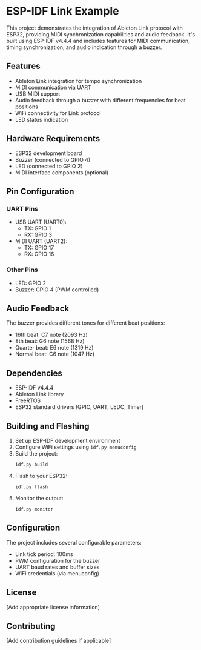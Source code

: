 # ESP-IDF Link Example

This project demonstrates the integration of Ableton Link protocol with ESP32, providing MIDI synchronization capabilities and audio feedback. It's built using ESP-IDF v4.4.4 and includes features for MIDI communication, timing synchronization, and audio indication through a buzzer.

## Features

- Ableton Link integration for tempo synchronization
- MIDI communication via UART
- USB MIDI support
- Audio feedback through a buzzer with different frequencies for beat positions
- WiFi connectivity for Link protocol
- LED status indication

## Hardware Requirements

- ESP32 development board
- Buzzer (connected to GPIO 4)
- LED (connected to GPIO 2)
- MIDI interface components (optional)

## Pin Configuration

### UART Pins
- USB UART (UART0):
  - TX: GPIO 1
  - RX: GPIO 3
- MIDI UART (UART2):
  - TX: GPIO 17
  - RX: GPIO 16

### Other Pins
- LED: GPIO 2
- Buzzer: GPIO 4 (PWM controlled)

## Audio Feedback

The buzzer provides different tones for different beat positions:
- 16th beat: C7 note (2093 Hz)
- 8th beat: G6 note (1568 Hz)
- Quarter beat: E6 note (1319 Hz)
- Normal beat: C6 note (1047 Hz)

## Dependencies

- ESP-IDF v4.4.4
- Ableton Link library
- FreeRTOS
- ESP32 standard drivers (GPIO, UART, LEDC, Timer)

## Building and Flashing

1. Set up ESP-IDF development environment
2. Configure WiFi settings using `idf.py menuconfig`
3. Build the project:
   ```
   idf.py build
   ```
4. Flash to your ESP32:
   ```
   idf.py flash
   ```
5. Monitor the output:
   ```
   idf.py monitor
   ```

## Configuration

The project includes several configurable parameters:
- Link tick period: 100ms
- PWM configuration for the buzzer
- UART baud rates and buffer sizes
- WiFi credentials (via menuconfig)

## License

[Add appropriate license information]

## Contributing

[Add contribution guidelines if applicable]
